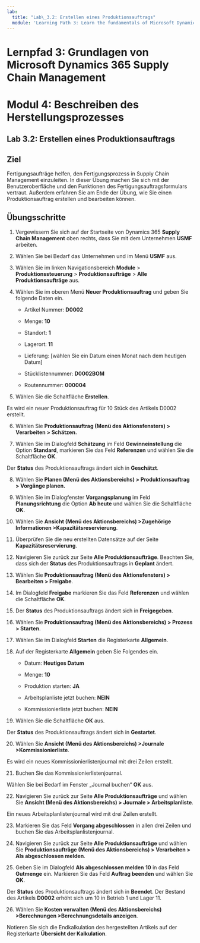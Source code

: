 ```yaml
---
lab:
  title: "Lab\_3.2: Erstellen eines Produktionsauftrags"
  module: 'Learning Path 3: Learn the fundamentals of Microsoft Dynamics 365 Supply Chain Management'
---
```


# Lernpfad 3: Grundlagen von Microsoft Dynamics 365 Supply Chain Management
# Modul 4: Beschreiben des Herstellungsprozesses

## Lab 3.2: Erstellen eines Produktionsauftrags

## Ziel

Fertigungsaufträge helfen, den Fertigungsprozess in Supply Chain Management einzuleiten. In dieser Übung machen Sie sich mit der Benutzeroberfläche und den Funktionen des Fertigungsauftragsformulars vertraut. Außerdem erfahren Sie am Ende der Übung, wie Sie einen Produktionsauftrag erstellen und bearbeiten können.

## Übungsschritte

1. Vergewissern Sie sich auf der Startseite von Dynamics 365 **Supply Chain Management** oben rechts, dass Sie mit dem Unternehmen **USMF** arbeiten.

2. Wählen Sie bei Bedarf das Unternehmen und im Menü **USMF** aus.

3. Wählen Sie im linken Navigationsbereich **Module** > **Produktionssteuerung** > **Produktionsaufträge** > **Alle Produktionsaufträge** aus.

4. Wählen Sie im oberen Menü **Neuer Produktionsauftrag** und geben Sie folgende Daten ein.

    - Artikel Nummer: **D0002**

    - Menge: **10**

    - Standort: **1**

    - Lagerort: **11**

    - Lieferung: [wählen Sie ein Datum einen Monat nach dem heutigen Datum]

    - Stücklistennummer: **D0002BOM**

    - Routennummer: **000004**

5. Wählen Sie die Schaltfläche **Erstellen**.

Es wird ein neuer Produktionsauftrag für 10 Stück des Artikels D0002 erstellt.

6. Wählen Sie **Produktionsauftrag (Menü des Aktionsfensters) &gt; Verarbeiten &gt; Schätzen.**

7. Wählen Sie im Dialogfeld **Schätzung** im Feld **Gewinneinstellung** die Option **Standard**, markieren Sie das Feld **Referenzen** und wählen Sie die Schaltfläche **OK**.

Der **Status** des Produktionsauftrags ändert sich in **Geschätzt**.

8. Wählen Sie **Planen (Menü des Aktionsbereichs) &gt; Produktionsauftrag &gt; Vorgänge planen.**

9. Wählen Sie im Dialogfenster **Vorgangsplanung** im Feld **Planungsrichtung** die Option **Ab heute** und wählen Sie die Schaltfläche **OK**.

10. Wählen Sie **Ansicht (Menü des Aktionsbereichs) &gt;Zugehörige Informationen &gt;Kapazitätsreservierung**.

11. Überprüfen Sie die neu erstellten Datensätze auf der Seite **Kapazitätsreservierung**.

12. Navigieren Sie zurück zur Seite **Alle Produktionsaufträge**. Beachten Sie, dass sich der **Status** des Produktionsauftrags in **Geplant** ändert.

13. Wählen Sie **Produktionsauftrag (Menü des Aktionsfensters) &gt; Bearbeiten &gt; Freigabe**.

14. Im Dialogfeld **Freigabe** markieren Sie das Feld **Referenzen** und wählen die Schaltfläche **OK**.

15. Der **Status** des Produktionsauftrags ändert sich in **Freigegeben**.

16. Wählen Sie **Produktionsauftrag (Menü des Aktionsbereichs) &gt; Prozess &gt; Starten**.

17. Wählen Sie im Dialogfeld **Starten** die Registerkarte **Allgemein**.

18. Auf der Registerkarte **Allgemein** geben Sie Folgendes ein.

    - Datum: **Heutiges Datum**

    - Menge: **10**

    - Produktion starten: **JA**

    - Arbeitsplanliste jetzt buchen: **NEIN**

    - Kommissionierliste jetzt buchen: **NEIN**

19. Wählen Sie die Schaltfläche **OK** aus.

Der **Status** des Produktionsauftrags ändert sich in **Gestartet**.

20. Wählen Sie **Ansicht (Menü des Aktionsbereichs) &gt;Journale &gt;Kommissionierliste**.

Es wird ein neues Kommissionierlistenjournal mit drei Zeilen erstellt.

21. Buchen Sie das Kommissionierlistenjournal.

Wählen Sie bei Bedarf im Fenster „Journal buchen“ **OK** aus.

22. Navigieren Sie zurück zur Seite **Alle Produktionsaufträge** und wählen Sie **Ansicht (Menü des Aktionsbereichs) &gt; Journale &gt; Arbeitsplanliste**.

Ein neues Arbeitsplanlistenjournal wird mit drei Zeilen erstellt.

23. Markieren Sie das Feld **Vorgang abgeschlossen** in allen drei Zeilen und buchen Sie das Arbeitsplanlistenjournal.

24. Navigieren Sie zurück zur Seite **Alle Produktionsaufträge** und wählen Sie **Produktionsaufträge (Menü des Aktionsbereichs) &gt; Verarbeiten &gt; Als abgeschlossen melden**.

25. Geben Sie im Dialogfeld **Als abgeschlossen melden** **10** in das Feld **Gutmenge** ein. Markieren Sie das Feld **Auftrag beenden** und wählen Sie **OK**.

Der **Status** des Produktionsauftrags ändert sich in **Beendet**. Der Bestand des Artikels **D0002** erhöht sich um 10 in Betrieb 1 und Lager 11.

26. Wählen Sie **Kosten verwalten (Menü des Aktionsbereichs) &gt;Berechnungen &gt;Berechnungsdetails anzeigen**.

Notieren Sie sich die Endkalkulation des hergestellten Artikels auf der Registerkarte **Übersicht der Kalkulation**.

 
